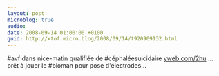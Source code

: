 ```yaml
---
layout: post
microblog: true
audio: 
date: 2008-09-14 01:00:00 +0100
guid: http://xtof.micro.blog/2008/09/14/t920909132.html
---
```

#avf dans nice-matin qualifiée de #céphaléesuicidaire [yweb.com/2hu](http://yweb.com/2hu) ... prêt à jouer le #bioman pour pose d'électrodes...
